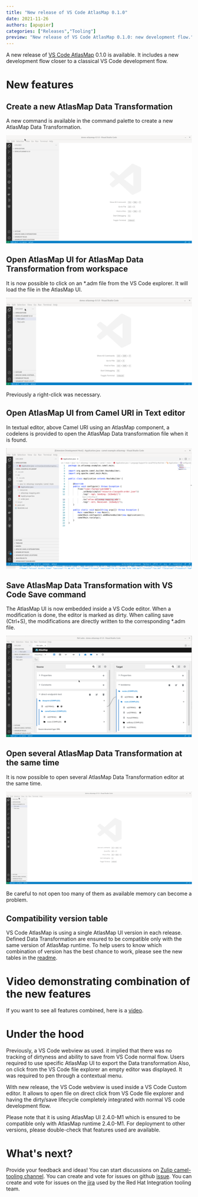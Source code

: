 ```yaml
---
title: "New release of VS Code AtlasMap 0.1.0"
date: 2021-11-26
authors: [apupier]
categories: ["Releases","Tooling"]
preview: "New release of VS Code AtlasMap 0.1.0: new development flow."
---
```


A new release of [VS Code AtlasMap](https://marketplace.visualstudio.com/items?itemName=redhat.atlasmap-viewer) 0.1.0 is available. It includes a new development flow closer to a classical VS Code development flow.

# New features

## Create a new AtlasMap Data Transformation

A new command is available in the command palette to create a new AtlasMap Data Transformation.

![Command palette provide a command to create a new AtlasMap Data Transformation file. It asks for workspace folder and a name then open the editor](./NewDataTransformationCommand.gif)

## Open AtlasMap UI for AtlasMap Data Transformation from workspace

It is now possible to click on an *.adm file from the VS Code explorer. It will load the file in the AtlasMap UI.

![Double-click on file in VS Code explorer is opening the adm file in AtlasMap UI](./double-clickToOpen.gif) 

Previously a right-click was necessary.

## Open AtlasMap UI from Camel URI in Text editor

In textual editor, above Camel URI using an AtlasMap component, a codelens is provided to open the AtlasMap Data transformation file when it is found.

![From a textual editor, click on codelens to open AtlasMap UI](codelens-open-atlasmap.gif)

## Save AtlasMap Data Transformation with VS Code Save command

The AtlasMap UI is now embedded inside a VS Code editor. When a modification is done, the editor is marked as dirty. When calling save (Ctrl+S), the modifications are directly written to the corresponding *.adm file.

![Modification in AtlasMap UI is marking editor as dirty. Save action is available and saving in adm file](./dirtySave-AtlasMap.gif)

## Open several AtlasMap Data Transformation at the same time

It is now possible to open several AtlasMap Data Transformation editor at the same time.

![Demonstrating several AtlasMap editor opened at the same time and side by side](./severalAtlasMapEditor.gif)

Be careful to not open too many of them as available memory can become a problem.

## Compatibility version table

VS Code AtlasMap is using a single AtlasMap UI version in each release. Defined Data Transformation are ensured to be compatible only with the same version of AtlasMap runtime. To help users to know which combination of version has the best chance to work, please see the new tables in the [readme](https://github.com/jboss-fuse/vscode-atlasmap#relation-between-vs-code-atlasmap-and-atlasmap-runtime-version).

# Video demonstrating combination of the new features

If you want to see all features combined, here is a [video](https://youtu.be/7bdih_yG7BE).

# Under the hood

Previously, a VS Code webview as used. it implied that there was no tracking of dirtyness and ability to save from VS Code normal flow. Users required to use specific AtlasMap UI to export the Data transformation
Also, on click from the VS Code file explorer an empty editor was displayed. It was required to pen through a contextual menu.

With new release, the VS Code webview is used inside a VS Code Custom editor. It allows to open file on direct click from VS Code file explorer and having the dirty/save lifecycle completely integrated with normal VS code development flow.

Please note that it is using AtlasMap UI 2.4.0-M1 which is ensured to be compatible only with AtlasMap runtime 2.4.0-M1. For deployment to other versions, please double-check that features used are available.

# What's next?

Provide your feedback and ideas!
You can start discussions on [Zulip camel-tooling channel](https://camel.zulipchat.com/#narrow/stream/258729-camel-tooling).
You can create and vote for issues on github [issue](https://github.com/jboss-fuse/vscode-atlasmap).
You can create and vote for issues on the [jira](https://issues.redhat.com/browse/FUSETOOLS2) used by the Red Hat Integration tooling team.
